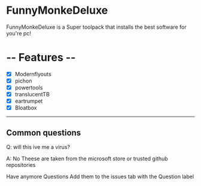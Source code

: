 # FunnyMonkeDeluxe
FunnyMonkeDeluxe is a Super toolpack that installs the best software for you're pc!
# -- Features --
- [x] Modernflyouts
- [x] pichon
- [x] powertools
- [x] translucentTB
- [x] eartrumpet
- [x] Bloatbox
---------------
## Common questions
Q: will this ive me a virus?

A: No Theese are taken from the microsoft store or trusted github repositories

Have anymore Questions
Add them to the issues tab with the Question label
